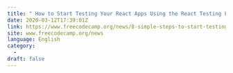 ```yaml
---
title: " How to Start Testing Your React Apps Using the React Testing Library and Jest "
date: 2020-03-12T17:39:01Z
link: https://www.freecodecamp.org/news/8-simple-steps-to-start-testing-react-apps-using-react-testing-library-and-jest/?utm_medium=RSS&utm_source=news.12bit.vn
site: www.freecodecamp.org/news
language: English
category:
  -   
draft: false
---
```

